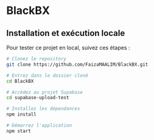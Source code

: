 # BlackBX
## Installation et exécution locale

Pour tester ce projet en local, suivez ces étapes :

```bash
# Clonez le repository
git clone https://github.com/FaizaMAALIM/BlackBX.git

# Entrez dans le dossier cloné
cd BlackBX

# Accédez au projet Supabase
cd supabase-upload-test

# Installez les dépendances
npm install

# Démarrez l'application
npm start
